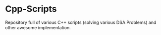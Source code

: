 # Cpp-Scripts
Repository full of various C++ scripts (solving various DSA Problems)  and other awesome implementation.
